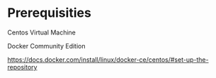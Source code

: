 # Prerequisities

Centos Virtual Machine

Docker Community Edition

https://docs.docker.com/install/linux/docker-ce/centos/#set-up-the-repository

